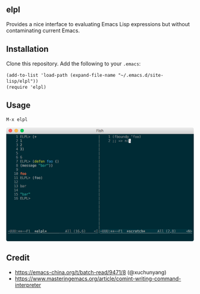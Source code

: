 ## elpl

Provides a nice interface to evaluating Emacs Lisp expressions but without contaminating current Emacs.

## Installation

Clone this repository. Add the following to your `.emacs`:

```elisp
(add-to-list 'load-path (expand-file-name "~/.emacs.d/site-lisp/elpl"))
(require 'elpl)
```

## Usage

```
M-x elpl
```

<p float="left" align="center">
  <img src="/screenshot.png" />
</p>

## Credit

- https://emacs-china.org/t/batch-read/9471/8 (@xuchunyang)
- https://www.masteringemacs.org/article/comint-writing-command-interpreter 
